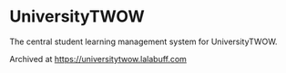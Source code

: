 # UniversityTWOW
The central student learning management system for UniversityTWOW.

Archived at https://universitytwow.lalabuff.com
